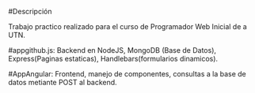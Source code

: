 #Descripción

Trabajo practico realizado para el curso de Programador Web Inicial de a UTN.

#appgithub.js: 
Backend en NodeJS, MongoDB (Base de Datos), Express(Paginas estaticas), Handlebars(formularios dinamicos).

#AppAngular: 
Frontend, manejo de componentes, consultas a la base de datos metiante POST al backend.
